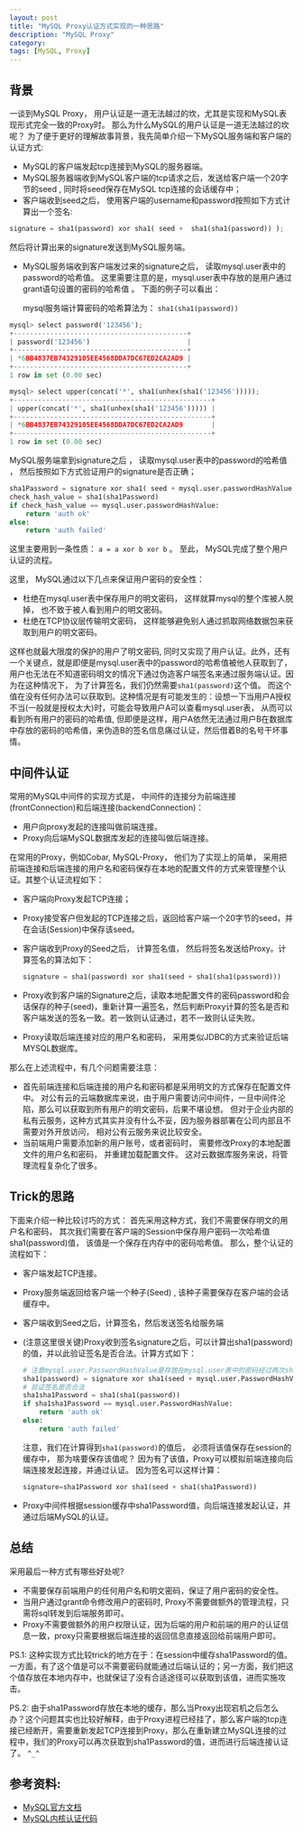 ```yaml
---
layout: post
title: "MySQL Proxy认证方式实现的一种思路"
description: "MySQL Proxy"
category: 
tags: [MySQL, Proxy]
---
```


## 背景

一谈到MySQL Proxy， 用户认证是一道无法越过的坎，尤其是实现和MySQL表现形式完全一致的Proxy时。 那么为什么MySQL的用户认证是一道无法越过的坎呢？ 为了便于更好的理解故事背景，我先简单介绍一下MySQL服务端和客户端的认证方式:


* MySQL的客户端发起tcp连接到MySQL的服务器端。 
* MySQL服务器端收到MySQL客户端的tcp请求之后，发送给客户端一个20字节的seed , 同时将seed保存在MySQL tcp连接的会话缓存中； 
* 客户端收到seed之后， 使用客户端的username和password按照如下方式计算出一个签名: 


```python
signature = sha1(password) xor sha1( seed +  sha1(sha1(password)) ); 
```

   然后将计算出来的signature发送到MySQL服务端。 

*  MySQL服务端收到客户端发过来的signature之后， 读取mysql.user表中的password的哈希值。 
   这里需要注意的是，mysql.user表中存放的是用户通过grant语句设置的密码的哈希值 。 下面的例子可以看出： 

   mysql服务端计算密码的哈希算法为： `sha1(sha1(password))`


```python
mysql> select password('123456'); 
+-------------------------------------------+
| password('123456')                        |
+-------------------------------------------+
| *6BB4837EB74329105EE4568DDA7DC67ED2CA2AD9 |
+-------------------------------------------+
1 row in set (0.00 sec)

mysql> select upper(concat('*', sha1(unhex(sha1('123456'))))); 
+-------------------------------------------------+
| upper(concat('*', sha1(unhex(sha1('123456'))))) |
+-------------------------------------------------+
| *6BB4837EB74329105EE4568DDA7DC67ED2CA2AD9       |
+-------------------------------------------------+
1 row in set (0.00 sec)
```


MySQL服务端拿到signature之后 ， 读取mysql.user表中的password的哈希值 ， 然后按照如下方式验证用户的signature是否正确； 

```python
sha1Password = signature xor sha1( seed + mysql.user.passwordHashValue ); 
check_hash_value = sha1(sha1Password)
if check_hash_value == mysql.user.passwordHashValue: 
	return 'auth ok'
else:
	return 'auth failed'
```

这里主要用到一条性质： `a = a xor b xor b` 。 至此， MySQL完成了整个用户认证的流程。

这里， MySQL通过以下几点来保证用户密码的安全性：

* 杜绝在mysql.user表中保存用户的明文密码， 这样就算mysql的整个库被人脱掉， 也不致于被人看到用户的明文密码。 
* 杜绝在TCP协议层传输明文密码， 这样能够避免别人通过抓取网络数据包来获取到用户的明文密码。 

这样也就最大限度的保护的用户了明文密码, 同时又实现了用户认证。此外，还有一个关键点，就是即便是mysql.user表中的password的哈希值被他人获取到了，用户也无法在不知道密码明文的情况下通过伪造客户端签名来通过服务端认证。因为在这种情况下， 为了计算签名，我们仍然需要`sha1(password)`这个值。 而这个值在没有任何办法可以获取到。这种情况是有可能发生的：设想一下当用户A授权不当(一般就是授权太大)时，可能会导致用户A可以查看mysql.user表， 从而可以看到所有用户的密码的哈希值, 但即便是这样，用户A依然无法通过用户B在数据库中存放的密码的哈希值，来伪造B的签名信息痛过认证，然后借着B的名号干坏事情。 


## 中间件认证 

常用的MySQL中间件的实现方式是， 中间件的连接分为前端连接(frontConnection)和后端连接(backendConnection)：

* 用户向proxy发起的连接叫做前端连接。 
* Proxy向后端MySQL数据库发起的连接叫做后端连接。

在常用的Proxy，例如Cobar, MySQL-Proxy， 他们为了实现上的简单， 采用把前端连接和后端连接的用户名和密码保存在本地的配置文件的方式来管理整个认证。其整个认证流程如下： 

* 客户端向Proxy发起TCP连接； 
* Proxy接受客户但发起的TCP连接之后，返回给客户端一个20字节的seed，并在会话(Session)中保存该seed。
* 客户端收到Proxy的Seed之后， 计算签名值， 然后将签名发送给Proxy。计算签名的算法如下：

    ```python
    signature = sha1(password) xor sha1(seed + sha1(sha1(password)))
    ``` 

* Proxy收到客户端的Signature之后，读取本地配置文件的密码password和会话保存的种子(seed)，重新计算一遍签名，然后判断Proxy计算的签名是否和客户端发送的签名一致。若一致则认证通过，若不一致则认证失败。

* Proxy读取后端连接对应的用户名和密码， 采用类似JDBC的方式来验证后端MYSQL数据库。 

那么在上述流程中，有几个问题需要注意： 

* 首先前端连接和后端连接的用户名和密码都是采用明文的方式保存在配置文件中。 对公有云的云端数据库来说，由于用户需要访问中间件，一旦中间件沦陷，那么可以获取到所有用户的明文密码，后果不堪设想。 但对于企业内部的私有云服务，这种方式其实并没有什么不妥，因为服务器部署在公司内部且不需要对外开放访问， 相对公有云服务来说比较安全。
* 当前端用户需要添加新的用户账号，或者密码时， 需要修改Proxy的本地配置文件的用户名和密码， 并重建加载配置文件。 这对云数据库服务来说，将管理流程复杂化了很多。 


## Trick的思路

下面来介绍一种比较讨巧的方式： 
首先采用这种方式，我们不需要保存明文的用户名和密码， 其次我们需要在客户端的Session中保存用户密码一次哈希值sha1(password)值， 该值是一个保存在内存中的密码哈希值。 那么，整个认证的流程如下： 

* 客户端发起TCP连接。
* Proxy服务端返回给客户端一个种子(Seed) , 该种子需要保存在客户端的会话缓存中。
* 客户端收到Seed之后，计算签名，然后发送签名给服务端
* (注意这里很关键)Proxy收到签名signature之后，可以计算出sha1(password)的值，并以此验证签名是否合法。计算方式如下： 

    ```python
    # 注意mysql.user.PasswordHashValue是存放在mysql.user表中的密码经过两次sha1之后的哈希值
    sha1(password) = signature xor sha1(seed + mysql.user.PasswordHashValue)
    # 验证签名是否合法
    sha1sha1Password = sha1(sha1(password))
    if sha1sha1Password == mysql.user.PasswordHashValue: 
    	return 'auth ok'
    else:
    	return 'auth failed'
    ```
    
    注意，我们在计算得到`sha1(password)`的值后，  必须将该值保存在session的缓存中， 那为啥要保存该值呢？ 因为有了该值，Proxy可以模拟前端连接向后端连接发起连接，并通过认证。 因为签名可以这样计算： 
    
    ```python
    signature=sha1Password xor sha1(seed + sha1(sha1Password))
    ```

* Proxy中间件根据session缓存中sha1Password值，向后端连接发起认证，并通过后端MySQL的认证。 


## 总结

采用最后一种方式有哪些好处呢? 

* 不需要保存前端用户的任何用户名和明文密码，保证了用户密码的安全性。 
* 当用户通过grant命令修改用户的密码时, Proxy不需要做额外的管理流程，只需将sql转发到后端服务即可。 
* Proxy不需要做额外的用户权限认证，因为后端的用户和前端的用户的认证信息一致，proxy只需要根据后端连接的返回信息直接返回给前端用户即可。 


PS.1: 这种实现方式比较trick的地方在于：在session中缓存sha1Password的值。 一方面，有了这个值是可以不需要密码就能通过后端认证的；另一方面，我们把这个值存放在本地内存中，也就保证了没有合适途径可以获取到该值，进而实施攻击。 

PS.2: 由于sha1Password存放在本地的缓存，那么当Proxy出现宕机之后怎么办？这个问题其实也比较好解释，由于Proxy进程已经挂了，那么客户端的tcp连接已经断开，需要重新发起TCP连接到Proxy，那么在重新建立MySQL连接的过程中，我们的Proxy可以再次获取到sha1Password的值，进而进行后端连接认证了。 `^_^`


## 参考资料: 

* [MySQL官方文档](https://dev.mysql.com/doc/internals/en/)
* [MySQL内核认证代码](https://github.com/mysql/mysql-server/blob/5.7/sql/auth/password.c)

